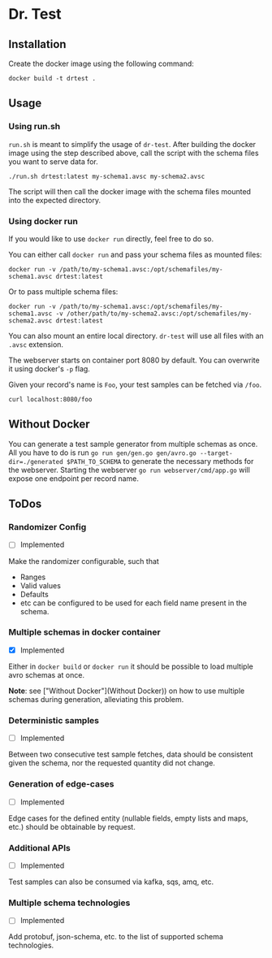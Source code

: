 # Dr. Test

## Installation
Create the docker image using the following command:

```shell
docker build -t drtest .
```

## Usage
### Using run.sh
`run.sh` is meant to simplify the usage of `dr-test`. After building the docker image 
using the step described above, call the script with the schema files you want to serve 
data for.

```shell
./run.sh drtest:latest my-schema1.avsc my-schema2.avsc
```

The script will then call the docker image with the schema files mounted into the
expected directory.

### Using docker run
If you would like to use `docker run` directly, feel free to do so.

You can either call `docker run` and pass your schema files as mounted files:

```shell
docker run -v /path/to/my-schema1.avsc:/opt/schemafiles/my-schema1.avsc drtest:latest
```

Or to pass multiple schema files:

```shell
docker run -v /path/to/my-schema1.avsc:/opt/schemafiles/my-schema1.avsc -v /other/path/to/my-schema2.avsc:/opt/schemafiles/my-schema2.avsc drtest:latest
```

You can also mount an entire local directory. `dr-test` will use all files with an `.avsc` extension. 

The webserver starts on container port 8080 by default. You can overwrite it using docker's `-p` flag.

Given your record's name is `Foo`, your test samples can be fetched via ``/foo``.

```shell
curl localhost:8080/foo
```

## Without Docker
You can generate a test sample generator from multiple schemas as once.  
All you have to do is run ``go run gen/gen.go gen/avro.go --target-dir=./generated $PATH_TO_SCHEMA`` to generate the necessary methods for the webserver.
Starting the webserver ``go run webserver/cmd/app.go`` will expose one endpoint per record name.

## ToDos
### Randomizer Config
- [ ] Implemented

Make the randomizer configurable, such that
- Ranges
- Valid values
- Defaults
- etc
can be configured to be used for each field name present in the schema.

### Multiple schemas in docker container
- [x] Implemented

Either in ``docker build`` or ``docker run`` it should be possible to load multiple avro schemas at once.

**Note**: see ["Without Docker"](Without Docker)) on how to use multiple schemas during generation, alleviating this problem. 

### Deterministic samples
- [ ] Implemented

Between two consecutive test sample fetches, data should be consistent 
given the schema, nor the requested quantity did not change.

### Generation of edge-cases
- [ ] Implemented

Edge cases for the defined entity (nullable fields, empty lists and maps, etc.) 
should be obtainable by request.

### Additional APIs
- [ ] Implemented

Test samples can also be consumed via kafka, sqs, amq, etc.

### Multiple schema technologies
- [ ] Implemented

Add protobuf, json-schema, etc. to the list of supported schema technologies.
